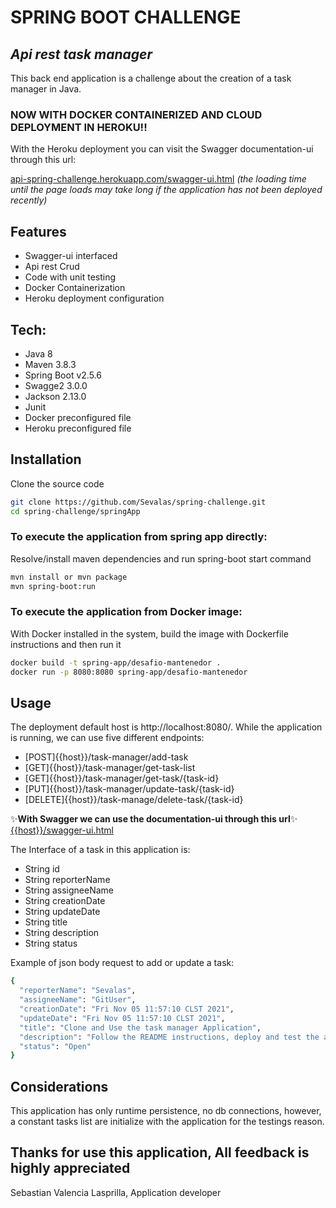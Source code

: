 # SPRING BOOT CHALLENGE
## _Api rest task manager_

This back end application is a challenge about the creation of a task manager in Java.

### NOW WITH DOCKER CONTAINERIZED AND CLOUD DEPLOYMENT IN HEROKU!!

With the Heroku deployment you can visit the Swagger documentation-ui through this url:

[api-spring-challenge.herokuapp.com/swagger-ui.html](https://api-spring-challenge.herokuapp.com/swagger-ui.html)
_(the loading time until the page loads may take long if the application has not been deployed recently)_

## Features

- Swagger-ui interfaced
- Api rest Crud
- Code with unit testing
- Docker Containerization
- Heroku deployment configuration

## Tech:
- Java 8
- Maven 3.8.3
- Spring Boot v2.5.6
- Swagge2 3.0.0
- Jackson 2.13.0
- Junit
- Docker preconfigured file
- Heroku preconfigured file

## Installation


Clone the source code
```sh
git clone https://github.com/Sevalas/spring-challenge.git
cd spring-challenge/springApp
```
### To execute the application from spring app directly:
Resolve/install maven dependencies and run spring-boot start command
```sh
mvn install or mvn package
mvn spring-boot:run
```
### To execute the application from Docker image:
With Docker installed in the system, build the image with Dockerfile instructions and then run it
```sh
docker build -t spring-app/desafio-mantenedor .
docker run -p 8080:8080 spring-app/desafio-mantenedor
```


## Usage

The deployment default host is http://localhost:8080/.
While the application is running, we can use five different endpoints:
- [POST]{{host}}/task-manager/add-task
- [GET]{{host}}/task-manager/get-task-list
- [GET]{{host}}/task-manager/get-task/{task-id}
- [PUT]{{host}}/task-manager/update-task/{task-id}
- [DELETE]{{host}}/task-manage/delete-task/{task-id}

✨**With Swagger we can use the documentation-ui through this url**✨
[{{host}}/swagger-ui.html](http://localhost:8080/swagger-ui.html)

The Interface of a task in this application is:
- String id
- String reporterName
- String assigneeName
- String creationDate
- String updateDate
- String title
- String description
- String status

Example of json body request to add or update a task:
```sh
{
  "reporterName": "Sevalas",
  "assigneeName": "GitUser",
  "creationDate": "Fri Nov 05 11:57:10 CLST 2021",
  "updateDate": "Fri Nov 05 11:57:10 CLST 2021",
  "title": "Clone and Use the task manager Application",
  "description": "Follow the README instructions, deploy and test the application",
  "status": "Open"
}
```
## Considerations

This application has only runtime persistence, no db connections, however, a constant tasks list are initialize with the application for the testings reason.

## Thanks for use this application, All feedback is highly appreciated

Sebastian Valencia Lasprilla, Application developer